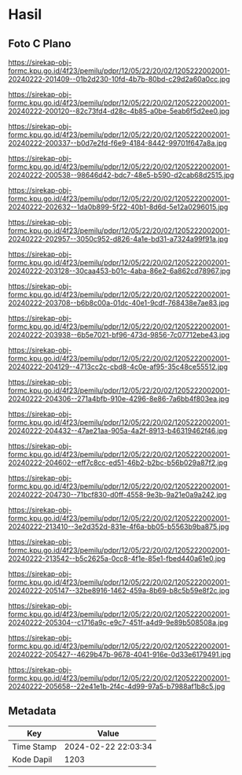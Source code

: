 # Hasil

## Foto C Plano

https://sirekap-obj-formc.kpu.go.id/4f23/pemilu/pdpr/12/05/22/20/02/1205222002001-20240222-201409--01b2d230-10fd-4b7b-80bd-c29d2a60a0cc.jpg

https://sirekap-obj-formc.kpu.go.id/4f23/pemilu/pdpr/12/05/22/20/02/1205222002001-20240222-200120--82c73fd4-d28c-4b85-a0be-5eab6f5d2ee0.jpg

https://sirekap-obj-formc.kpu.go.id/4f23/pemilu/pdpr/12/05/22/20/02/1205222002001-20240222-200337--b0d7e2fd-f6e9-4184-8442-99701f647a8a.jpg

https://sirekap-obj-formc.kpu.go.id/4f23/pemilu/pdpr/12/05/22/20/02/1205222002001-20240222-200538--98646d42-bdc7-48e5-b590-d2cab68d2515.jpg

https://sirekap-obj-formc.kpu.go.id/4f23/pemilu/pdpr/12/05/22/20/02/1205222002001-20240222-202632--1da0b899-5f22-40b1-8d6d-5e12a0296015.jpg

https://sirekap-obj-formc.kpu.go.id/4f23/pemilu/pdpr/12/05/22/20/02/1205222002001-20240222-202957--3050c952-d826-4a1e-bd31-a7324a99f91a.jpg

https://sirekap-obj-formc.kpu.go.id/4f23/pemilu/pdpr/12/05/22/20/02/1205222002001-20240222-203128--30caa453-b01c-4aba-86e2-6a862cd78967.jpg

https://sirekap-obj-formc.kpu.go.id/4f23/pemilu/pdpr/12/05/22/20/02/1205222002001-20240222-203708--b6b8c00a-01dc-40e1-9cdf-768438e7ae83.jpg

https://sirekap-obj-formc.kpu.go.id/4f23/pemilu/pdpr/12/05/22/20/02/1205222002001-20240222-203938--6b5e7021-bf96-473d-9856-7c07712ebe43.jpg

https://sirekap-obj-formc.kpu.go.id/4f23/pemilu/pdpr/12/05/22/20/02/1205222002001-20240222-204129--4713cc2c-cbd8-4c0e-af95-35c48ce55512.jpg

https://sirekap-obj-formc.kpu.go.id/4f23/pemilu/pdpr/12/05/22/20/02/1205222002001-20240222-204306--271a4bfb-910e-4296-8e86-7a6bb4f803ea.jpg

https://sirekap-obj-formc.kpu.go.id/4f23/pemilu/pdpr/12/05/22/20/02/1205222002001-20240222-204432--47ae21aa-905a-4a2f-8913-b46319462f46.jpg

https://sirekap-obj-formc.kpu.go.id/4f23/pemilu/pdpr/12/05/22/20/02/1205222002001-20240222-204602--eff7c8cc-ed51-46b2-b2bc-b56b029a87f2.jpg

https://sirekap-obj-formc.kpu.go.id/4f23/pemilu/pdpr/12/05/22/20/02/1205222002001-20240222-204730--71bcf830-d0ff-4558-9e3b-9a21e0a9a242.jpg

https://sirekap-obj-formc.kpu.go.id/4f23/pemilu/pdpr/12/05/22/20/02/1205222002001-20240222-213410--3e2d352d-831e-4f6a-bb05-b5563b9ba875.jpg

https://sirekap-obj-formc.kpu.go.id/4f23/pemilu/pdpr/12/05/22/20/02/1205222002001-20240222-213542--b5c2625a-0cc8-4f1e-85e1-fbed440a61e0.jpg

https://sirekap-obj-formc.kpu.go.id/4f23/pemilu/pdpr/12/05/22/20/02/1205222002001-20240222-205147--32be8916-1462-459a-8b69-b8c5b59e8f2c.jpg

https://sirekap-obj-formc.kpu.go.id/4f23/pemilu/pdpr/12/05/22/20/02/1205222002001-20240222-205304--c1716a9c-e9c7-451f-a4d9-9e89b508508a.jpg

https://sirekap-obj-formc.kpu.go.id/4f23/pemilu/pdpr/12/05/22/20/02/1205222002001-20240222-205427--4629b47b-9678-4041-916e-0d33e6179491.jpg

https://sirekap-obj-formc.kpu.go.id/4f23/pemilu/pdpr/12/05/22/20/02/1205222002001-20240222-205658--22e41e1b-2f4c-4d99-97a5-b7988af1b8c5.jpg


## Metadata

| Key        | Value               |
| ---------- | ------------------- |
| Time Stamp | 2024-02-22 22:03:34 |
| Kode Dapil | 1203                |



